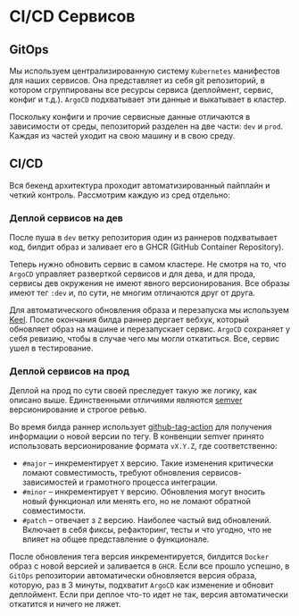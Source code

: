 # CI/CD Сервисов

## GitOps

Мы используем централизированную систему `Kubernetes` манифестов для наших сервисов. Она представляет из себя git репозиторий, в котором сгруппированы все ресурсы сервиса (деплоймент, сервис, конфиг и т.д.). `ArgoCD` подхватывает эти данные и выкатывает в кластер.&#x20;

Поскольку конфиги и прочие сервисные данные отличаются в зависимости от среды, пепозиторий разделен на две части: `dev` и `prod`. Каждая из частей уходит на свою машину и в свою среду.

## CI/CD

Вся бекенд архитектура проходит автоматизированный пайплайн и четкий контроль. Рассмотрим каждую из сред отдельно:

### Деплой сервисов на дев

После пуша в `dev` ветку репозитория один из раннеров подхватывает код, билдит образ и заливает его в GHCR (GitHub Container Repository).

Теперь нужно обновить сервис в самом кластере. Не смотря на то, что `ArgoCD` управляет разверткой сервисов и для дева, и для прода, сервисы дев окружения не имеют явного версионирования. Все образы имеют тег `:dev` и, по сути, не многим отличаются друг от друга.

Для автоматического обновления образа и перезапуска мы используем [Keel](https://keel.sh/). После окончания билда раннер дергает вебхук, который обновляет образ на машине и перезапускает сервис. `ArgoCD` сохраняет у себя ревизию, чтобы в случае чего мы могли откатиться. Все, сервис ушел в тестирование.

### Деплой сервисов на прод

Деплой на прод по сути своей преследует такую же логику, как описано выше. Единственными отличиями являются [semver](https://semver.org/) версионирование и строгое ревью.

Во время билда раннер использует [github-tag-action](https://github.com/anothrNick/github-tag-action) для получения информации о новой версии по тегу. В конвенции semver принято использовать версионирование формата `vX.Y.Z`, где соответственно:

* `#major` – инкрементирует `X` версию. Такие изменения критически ломают совместимость, требуют обновления сервисов-зависимостей и грамотного процесса интеграции.
* `#minor` – инкрементирует `Y` версию. Обновления могут вносить новый функционал или менять его, но не ломают обратной совместимости.
* `#patch` – отвечает з `Z` версию. Наиболее частый вид обновлений. Включает в себя фиксы, рефакторинг, тесты и что угодно, что не влияет на общее представление о функционале.

После обновления тега версия инкрементируется, билдится `Docker` образ с новой верcией и заливается в `GHCR`. Если все прошло успешно, в `GitOps` репозитории автоматически обновляется версия образа, которую, раз в 3 минуты, подхватит `ArgoCD` как изменение и обновит деплоймент. Если при деплое что-то идет не так, версия автоматически откатится и ничего не ляжет.



